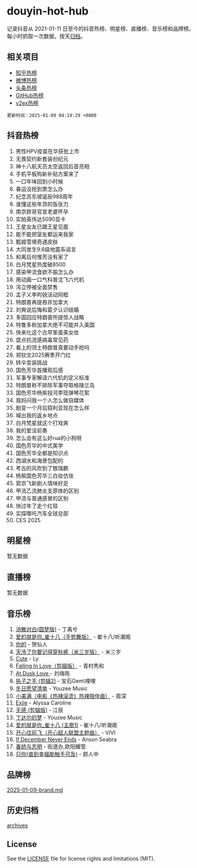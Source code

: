 # douyin-hot-hub

记录抖音从 2021-01-11 日至今的抖音热榜、明星榜、直播榜、音乐榜和品牌榜。每小时抓取一次数据，按天[归档](archives)。

## 相关项目

- [知乎热榜](https://github.com/lonnyzhang423/zhihu-hot-hub)
- [微博热榜](https://github.com/lonnyzhang423/weibo-hot-hub)
- [头条热榜](https://github.com/lonnyzhang423/toutiao-hot-hub)
- [GitHub热榜](https://github.com/lonnyzhang423/github-hot-hub)
- [v2ex热榜](https://github.com/lonnyzhang423/v2ex-hot-hub)


`更新时间：2025-01-09 04:19:29 +0800`

## 抖音热榜

1. 男性HPV疫苗在华获批上市
1. 无畏契约新套装创纪元
1. 神十八航天员太空返回后首亮相
1. 手机平板购新补贴方案来了
1. 一口年味回到小时候
1. 春运没抢到票怎么办
1. 纪念苏东坡诞辰988周年
1. 谁懂这些年货的饭张力
1. 南京胖哥官宣老婆怀孕
1. 实拍英伟达5090显卡
1. 王星女友已跟王星见面
1. 能不能把室友都运来我家
1. 甄姬雪境奇遇皮肤
1. 大同发生9.6级地震系谣言
1. 和离后何惟芳没有家了
1. 白月梵星热度破8500
1. 感染甲流食欲不振怎么办
1. 用动画一口气科普沈飞六代机
1. 泻立停被全面禁售
1. 孟子义李昀锐活动同框
1. 特朗普再提吞并加拿大
1. 刘爽说后悔和葛夕认识结婚
1. 多国回应特朗普所提惊人战略
1. 特鲁多称加拿大绝不可能并入美国
1. 快来化这个古早笨蛋美女妆
1. 盘点抗流感病毒常见药
1. 看上的领土特朗普真要动手抢吗
1. 郑钦文2025赛季开门红
1. 转伞变装挑战
1. 国色芳华首播观后感
1. 军事专家解读六代机的定义标准
1. 特朗普称不排除军事夺取格陵兰岛
1. 国色芳华杨紫投河李现弹琴花絮
1. 我妈问我一个人怎么做自媒体
1. 剧变一个月后叙利亚现在怎么样
1. 喊出我的返乡地点
1. 白月梵星就这个打戏爽
1. 我的爱没前奏
1. 怎么会有这么好rua的小狗呀
1. 国色芳华的中式美学
1. 国色芳华全都是知识点
1. 西湖水和海景包配的
1. 考古的风吹到了敖瑞鹏
1. 杨紫国色芳华三白妆仿妆
1. 郭京飞新剧人情味好足
1. 甲流乙流肺炎支原体的区别
1. 甲流与普通感冒的区别
1. 快过年了走个红毯
1. 实探哪吒汽车全球总部
1. CES 2025

## 明星榜

暂无数据

## 直播榜

暂无数据

## 音乐榜

1. [消散对白(圆梦版)](https://sf3-cdn-tos.douyinstatic.com/obj/tos-cn-ve-2774/og4jB5I5IizzoZVAAAzWgBMAsMDWoArfwBOiFs) - 丁禹兮
1. [爱的就是你_崔十八（手势舞版）](https://sf5-hl-cdn-tos.douyinstatic.com/obj/tos-cn-ve-2774/oApB2AigNyB4sTw7JhBOikMAf0oDJzMWBuIrgm) - 崔十八/听潮阁
1. [你的](https://sf5-hl-cdn-tos.douyinstatic.com/obj/tos-cn-ve-2774/oYuIeKf42jB7sEV6B2upMdpYAgfrQWj0FeRegh) - 贺仙人
1. [天冷了你要记得穿秋裤（米三岁版）](https://sf5-hl-cdn-tos.douyinstatic.com/obj/tos-cn-ve-2774/oQlIwVIDWiZ6BQilAorS7MA0AgCkQDvcZAdm1) - 米三岁
1. [Cute](https://sf5-hl-cdn-tos.douyinstatic.com/obj/tos-cn-ve-2774/o4IbIzHWKAAB4wsS5qMBRiiAlEBGTpQRNfFvuo) - Ly
1. [Falling In Love（剪辑版）](https://sf5-hl-cdn-tos.douyinstatic.com/obj/tos-cn-ve-2774/o8ajpA8zzgBPahbBIO8AcKGBLJezFCRd1wfP9f) - 青村秀和
1. [ At Dusk  Love ](https://sf6-cdn-tos.douyinstatic.com/obj/tos-cn-ve-2774/o8CrpCf5CaYgI4ZrtQgMQAFEfuGqNnRSDQAPBc) - 刘嗨雨
1. [执子之手 (剪辑2)](https://sf3-cdn-tos.douyinstatic.com/obj/tos-cn-ve-2774/oUoZLQjCc31XzqsBnBQUNgeKtYPBcgbFDwtfcu) - 宝石Gem\哩哩
1. [冬日愿望清单](https://sf5-hl-cdn-tos.douyinstatic.com/obj/tos-cn-ve-2774/oIIgUOeamCFCVAzxN6MFRLIBlLGpUqQxeeHrLE) - Youzee Music
1. [小美满（电影《热辣滚烫》热辣陪伴曲）](https://sf5-hl-cdn-tos.douyinstatic.com/obj/tos-cn-ve-2774/o0GAn2lSgfZIDUgtevCGDQYnFg4CwnrBaxbTZL) - 周深
1. [Exile](https://sf5-hl-cdn-tos.douyinstatic.com/obj/tos-cn-ve-2774/oYj4gAQTknKE3WW0Je8KGmQ7z1cA4FefwtbufD) - Alyssa Caroline
1. [无感 (剪辑版)](https://sf6-cdn-tos.douyinstatic.com/obj/tos-cn-ve-2774/o0eIsUzJBDlQaQFC5OFlgbMEZC1TFYBftOBn6p) - 江辰
1. [丁达尔的梦](https://sf5-hl-cdn-tos.douyinstatic.com/obj/tos-cn-ve-2774/oMU3WirUZBVQkAC9ccG5P2IQirziZM2RTInUY) - Youzee Music
1. [爱的就是你_崔十八 (主歌1)](https://sf5-hl-cdn-tos.douyinstatic.com/obj/tos-cn-ve-2774/oI5BO5DhFZ6UTcNCnZaOCBLtZ7WIMQGfgnXf5E) - 崔十八/听潮阁
1. [开心往前飞（开心超人联盟主题曲）](https://sf5-hl-cdn-tos.douyinstatic.com/obj/tos-cn-ve-2774/9d8fb7c82cf1421fb93a9fe925275e0a) - VIVI
1. [If December Never Ends](https://sf5-hl-cdn-tos.douyinstatic.com/obj/tos-cn-ve-2774/oY1IQMoTgCFIBg8RZifyqlBBt1UFgitTYmxeOS) - Anson Seabra
1. [春娇与志明](https://sf5-hl-cdn-tos.douyinstatic.com/obj/tos-cn-ve-2774/e530d8fceb7044b39707d7f9ff54add1) - 街道办,欧阳耀莹
1. [只你(直到幸福能触手可及)](https://sf5-hl-cdn-tos.douyinstatic.com/obj/tos-cn-ve-2774/o0lBkRDzFTeaVSUz3ZZSCBVtZ5DIMQGfgmEAuE) - 颜人中

## 品牌榜

[2025-01-09-brand.md](archives/2025-01-09-brand.md)

## 历史归档

[archives](archives)

## License

See the [LICENSE](LICENSE) file for license rights and limitations (MIT).
